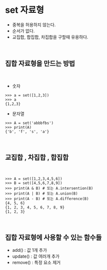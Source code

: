 # set 자료형


- 중복을 허용하지 않는다.
- 순서가 없다.
- 교집합, 합집합, 차집합을 구할때 유용하다.

<br>

## 집합 자료형을 만드는 방법

<br>

- 숫자

```
>>> a = set([1,2,3])
>>> a
{1,2,3}
```

- 문자열

```
>>> A = set('abbbfbs')
>>> print(A)
{'b', 'f', 's', 'a'}
```

<br>

## 교집합 , 차집합 , 합집합

<br>

```
>>> A = set([1,2,3,4,5,6])
>>> B = set([4,5,6,7,8,9])
>>> print(A & B) # 또는 A.intersention(B)
>>> print(A | B) # 또는 A.union(B)
>>> print(A - B) # 또는 A.difference(B)
{4, 5, 6}
{1, 2, 3, 4, 5, 6, 7, 8, 9}
{1, 2, 3}
```
<br>

## 집합 자료형에 사용할 수 있는 함수들

- add() : 값 1개 추가
- update() : 값 여러개 추가
- remove() : 특정 요소 제거

